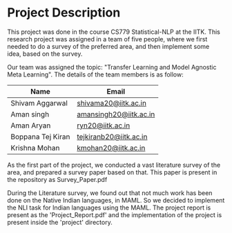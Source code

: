 # Project Description

This project was done in the course CS779 Statistical-NLP at the IITK. This research project was assigned in a team of five people, where we first needed to do a survey of the preferred area, and then implement some idea, based on the survey.

Our team was assigned the topic: "Transfer Learning and Model Agnostic Meta Learning". The details of the team members is as follow:

| Name      | Email |
| ----------- | ----------- |
| Shivam Aggarwal | shivama20@iitk.ac.in |
| Aman singh      | amansingh20@iitk.ac.in       |
| Aman Aryan  | ryn20@iitk.ac.in        |
| Boppana Tej Kiran | tejkiranb20@iitk.ac.in |
| Krishna Mohan | kmohan20@iitk.ac.in |

As the first part of the project, we conducted a vast literature survey of the area, and prepared a survey paper based on that. This paper is present in the repository as Survey_Paper.pdf

During the Literature survey, we found out that not much work has been done on the Native Indian languages, in MAML.
So we decided to implement the NLI task for Indian languages using the MAML. The project report is present as the 'Project_Report.pdf' and the implementation of the project is present inside the 'project' directory.